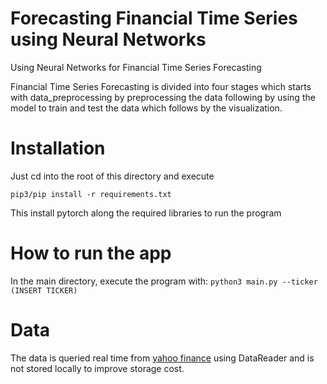 # Forecasting Financial Time Series using Neural Networks
Using Neural Networks for Financial Time Series Forecasting

Financial Time Series Forecasting is divided into four stages which starts with data_preprocessing by preprocessing the data following by using the model to train and test the data which follows by the visualization. 



# Installation

Just cd into the root of this directory and execute 

```
pip3/pip install -r requirements.txt
```

This install pytorch along the required libraries to run the program

# How to run the app 

In the main directory, execute the program with: `python3 main.py --ticker (INSERT TICKER)` 

# Data 

The data is queried real time from [yahoo finance](https://finance.yahoo.com/) using DataReader and is not stored locally to improve storage cost.